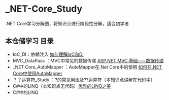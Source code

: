 # _NET-Core_Study
.NET Core学习分解图，将知识点进行阶段性分解，适合初学者

## 本仓储学习 目录
- IoC_DI：依赖注入  [如何理解IoC和DI](https://mp.weixin.qq.com/s?__biz=MzI3NTY1MTA5NQ==&mid=2247484877&idx=1&sn=3dc21d0fc5e6f7dca5512f69c83d1d66&chksm=eb00cab5dc7743a39ea1a7dfb3b72c15cd058557d588094ed885b2068c0ef9fd42bca63c82f7&token=1119093247&lang=zh_CN#rd)
- MVC_DataPass ：MVC中常见的数据传递  [ASP.NET MVC 基础----数据传递](https://mp.weixin.qq.com/s?__biz=MzI3NTY1MTA5NQ==&mid=2247484799&idx=1&sn=9ca4fc0bf91e8117eaf10aaf0fac8450&chksm=eb00ca07dc7743119c924694ffea4a60896e682efd1c3483989d1bdf1eb4f8bb06ca74af6726&token=1970714713&lang=zh_CN#rd)
- _NET Core_AutoMapper ：AutoMapper在.Net Core中的使用  [如何在.NET Core中使用AutoMapper](https://mp.weixin.qq.com/s?__biz=MzI3NTY1MTA5NQ==&mid=2247484819&idx=1&sn=090815f4ec99bfa9f1bf51258c0f0d07&chksm=eb00caebdc7743fd14e711f3762c12cd08c81945ac738661c7206b90ebd1c47ceaecdf2851fd&token=1970714713&lang=zh_CN#rd)
- ？？运算符_Study ：?的常见用法及??运算符（本知识点讲解在代码中）
- C#中的LINQ（本知识点无代码）[优雅的LINQ之美](https://mp.weixin.qq.com/s?__biz=MzI3NTY1MTA5NQ==&mid=2247484742&idx=1&sn=7dbacfbc58a2d75b7b9b64d41158c7f3&chksm=eb00ca3edc77432819f2d62ba74cc3a787ccac298d80908a0521e33dfd3a1c5addd26a43fea6&token=1970714713&lang=zh_CN#rd)
- C#中的LINQ


